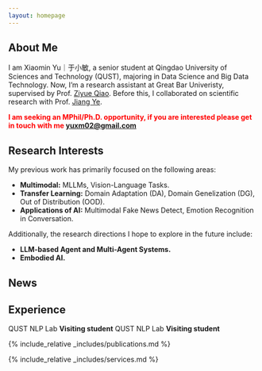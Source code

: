 ```yaml
---
layout: homepage
---
```


## About Me

I am Xiaomin Yu｜于小敏, a senior student at Qingdao University of Sciences and Technology (QUST), majoring in Data Science and Big Data Technology. Now, I’m a research assistant at Great Bar Univeristy, supervised by Prof. [Ziyue Qiao](https://scholar.google.com/citations?user=orHYf14AAAAJ). Before this, I collaborated on scientific research with Prof. [Jiang Ye](https://scholar.google.co.uk/citations?user=QkvwQpAAAAAJ).

<span style="color:red"> **I am seeking an MPhil/Ph.D. opportunity, if you are interested please get in touch with me yuxm02@gmail.com** </span>

## Research Interests

My previous work has primarily focused on the following areas:

- **Multimodal:** MLLMs, Vision-Language Tasks.
- **Transfer Learning:** Domain Adaptation (DA), Domain Genelization (DG), Out of Distribution (OOD).
- **Applications of AI:** Multimodal Fake News Detect, Emotion Recognition in Conversation.

Additionally, the research directions I hope to explore in the future include:

- **LLM-based Agent and Multi-Agent Systems.**
- **Embodied AI.**

## News



## Experience

QUST NLP Lab **Visiting student**
QUST NLP Lab **Visiting student**



{% include_relative _includes/publications.md %}

{% include_relative _includes/services.md %}
